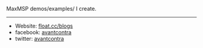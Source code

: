 
MaxMSP demos/examples/ I create.

----

- Website: [float.cc/blogs](https://float.cc/blogs)
- facebook: [avantcontra](https://facebook.com/avantcontra)
- twitter: [avantcontra](https://twitter.com/avantcontra)  

